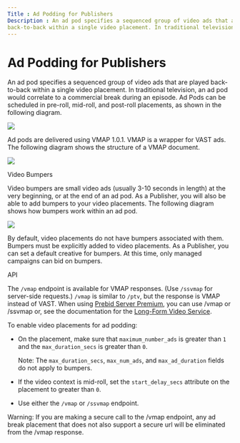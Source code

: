 ```yaml
---
Title : Ad Podding for Publishers
Description : An ad pod specifies a sequenced group of video ads that are played
back-to-back within a single video placement. In traditional television,
---
```



# Ad Podding for Publishers



An ad pod specifies a sequenced group of video ads that are played
back-to-back within a single video placement. In traditional television,
an ad pod would correlate to a commercial break during an episode. Ad
Pods can be scheduled in pre-roll, mid-roll, and post-roll placements,
as shown in the following diagram.

<img src="../images/ad-podding-for-publishers/ad-pod-diagram.png"
class="image" />

Ad pods are delivered using VMAP 1.0.1. VMAP is a wrapper for VAST ads.
The following diagram shows the structure of a VMAP document.

<img src="../images/ad-podding-for-publishers/ad-pod-vmap-diagram.png"
class="image" />

Video Bumpers

Video bumpers are small video ads (usually 3-10 seconds in length) at
the very beginning, or at the end of an ad pod. As a Publisher, you will
also be able to add bumpers to your video placements. The following
diagram shows how bumpers work within an ad pod.



  
<img src="../images/ad-podding-for-publishers/bumper-example.png"
class="image" />  



By default, video placements do not have bumpers associated with them.
Bumpers must be explicitly added to video placements. As a Publisher,
you can set a default creative for bumpers. At this time, only managed
campaigns can bid on bumpers.

API

The `/vmap` endpoint is available for VMAP responses. (Use `/ssvmap` for
server-side requests.) `/vmap` is similar to `/ptv`, but the response is
VMAP instead of VAST. When using <a
href="https://docs.xandr.com/bundle/monetize_monetize-standard/page/topics/prebid-server-premium.html"
class="xref" target="_blank">Prebid Server Premium</a>, you can use
/vmap or /ssvmap or, see the documentation for the <a
href="https://docs.xandr.com/bundle/xandr-api/page/long-form-video-service.html"
class="xref" target="_blank">Long-Form Video Service</a>.

To enable video placements for ad podding:

- On the placement, make sure that `maximum_number_ads` is greater than
  `1` and the `max_duration_secs` is greater than `0`.
  

  Note: The `max_duration_secs`,
  `max_num_ads`, and `max_ad_duration` fields do not apply to bumpers.

  
- If the video context is mid-roll, set the `start_delay_secs` attribute
  on the placement to greater than `0`.
- Use either the `/vmap` or `/ssvmap` endpoint.



Warning: If you are making a secure
call to the /vmap endpoint, any ad break placement that does not also
support a secure url will be eliminated from the /vmap response.







